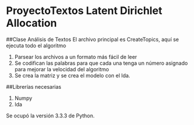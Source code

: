 # ProyectoTextos Latent Dirichlet Allocation
##Clase Análisis de Textos
El archivo principal es CreateTopics, aquí se ejecuta todo el algoritmo
1. Parsear los archivos a un formato más fácil de leer
2. Se codifican las palabras para que cada una tenga un número asignado para mejorar la velocidad del algoritmo
3. Se crea la matriz y se crea el modelo con el lda.

##Librerías necesarias
1. Numpy
2. lda

Se ocupó la versión 3.3.3 de Python.
